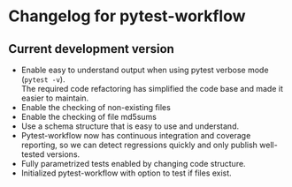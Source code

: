 # Changelog for pytest-workflow

<!---
Newest changes should be on the top.

NOTE: This document is user facing. Please word the changes in such a way 
that users understand how the changes affect the new version.
--->

## Current development version
+ Enable easy to understand output when using pytest verbose mode (`pytest -v`).  
The required code refactoring has simplified the code base and made it easier to maintain.
+ Enable the checking of non-existing files
+ Enable the checking of file md5sums
+ Use a schema structure that is easy to use and understand.
+ Pytest-workflow now has continuous integration and coverage reporting,
so we can detect regressions quickly and only publish well-tested versions.
+ Fully parametrized tests enabled by changing code structure.
+ Initialized pytest-workflow with option to test if files exist. 
